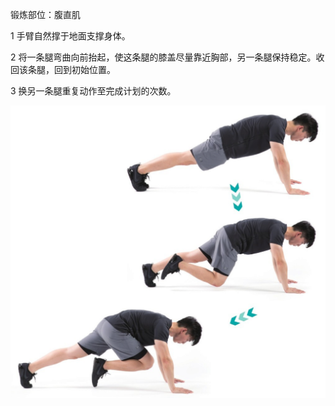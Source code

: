 锻炼部位：腹直肌

1 手臂自然撑于地面支撑身体。

2 将一条腿弯曲向前抬起，使这条腿的膝盖尽量靠近胸部，另一条腿保持稳定。收回该条腿，回到初始位置。

3 换另一条腿重复动作至完成计划的次数。

![](Pasted%20image%2020230625210938.png)